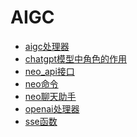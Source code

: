 # AIGC

<!-- links begin -->

- [aigc处理器](aigc处理器.md)
- [chatgpt模型中角色的作用](chatgpt模型中角色的作用.md)
- [neo_api接口](neo_api接口.md)
- [neo命令](neo命令.md)
- [neo聊天助手](neo聊天助手.md)
- [openai处理器](openai处理器.md)
- [sse函数](sse函数.md)
<!-- links end -->
